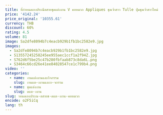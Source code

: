 ```yaml
---
title: ที่กําหนดเองประณีตสายชุดแต่งงาน V คอหมวก Appliques ชุดเจ้าสาว Tulle ปุ่มชุดเจ้าสาวใหม่ Vestidos
price: '4142.24'
price_original: '10355.61'
currency: THB
discount: 60%
rating: 4.5
volume: 81
image: Sa2dfe8094b7c4eacb929b1fb1bc2582e9.jpg
images:
  - Sa2dfe8094b7c4eacb929b1fb1bc2582e9.jpg
  - S13557245258245ee955aec1ccf1a2f94Z.jpg
  - S762d6f5be25c47b280fbfaab873c8da6L.png
  - S3464c66cd26e41ee84028547ce1c799b4.png
video: ''
categories:
  - name: งานแต่งงานและกิจกรรม
    slug: งานแต-งงานและก-จกรรม
  - name: ชุดแต่งงาน
    slug: ดแต-งงาน
slug: าหนดเองประณ-ตสายช-ดแต-งงาน-คอหมวก
encode: o2F5iCq
lang: th
---
```

  